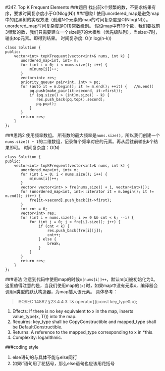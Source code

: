 #347. Top K Frequent Elements
###题目
找出前k个频繁的数，不要求结果有序，要求时间复杂度小于O(Nlog(N))
###思路1
使用unordered_map是避免map中的红黑树的实现方法（创建N个元素的map的时间复杂度是O(Nlog(N))）。
unordered_map时间复杂度是O(1)常数级别。
假设map中有10个数，我们要找前3频繁的数，我们只需要建立一个size是7的大根堆（优先级队列），当size>7时，输出top元素。即得到结果。
时间复杂度: O(n log(n-k))

```
class Solution {
public:
    vector<int> topKFrequent(vector<int>& nums, int k) {
       unordered_map<int, int> m;
       for (int i = 0; i < nums.size(); i++) {
           m[nums[i]]++;
       }
       vector<int> res;
       priority_queue< pair<int, int> > pq;
       for (auto it = m.begin(); it != m.end(); ++it) {   //m.end()
           pq.push(make_pair(it->second, it->first));
           if (pq.size() > (int)m.size() - k) {
              res.push_back(pq.top().second);
              pq.pop();
           }
       }
       return res;
    }
};
```
###思路2
使用频率数组。
所有数的最大频率是`nums.size()`，所以我们创建一个`nums.size() + 1`的二维数组，记录每个频率对应的元素。再从后往前输出k个结果即可。
时间复杂度：O(N)
```
class Solution {
public:
    vector<int> topKFrequent(vector<int>& nums, int k) {
       unordered_map<int, int> m;
       for (int i = 0; i < nums.size(); i++) {
           m[nums[i]]++;
       }
       vector< vector<int> > fre(nums.size() + 1, vector<int>());
       for (unordered_map<int, int>::iterator it = m.begin(); it != m.end(); it++) {
           fre[it->second].push_back(it->first);
       }
       int cnt = 0;
       vector<int> res;
       for (int i = nums.size(); i >= 0 && cnt < k; --i) {
           for (int j = 0; j < fre[i].size(); j++) {
               if (cnt < k) {
                   res.push_back(fre[i][j]);
                   cnt++;
               } else {
                   break;
               }
           }
       }
       return res;
    }
};
```
###语法
注意到代码中使用map的时候`m[nums[i]]++`，默认m[x]被初始化为0。
这里值得注意的是，当我们使用map的`[x]`时，如果map中没有元素x，编译器会调用x类型的默认构造器，为map插入该元素。
具体参考：
> ISO/IEC 14882 §23.4.4.3
 T& operator[](const key_type& x);
 1. Effects: If there is no key equivalent to x in the map, inserts value_type(x, T()) into the map.
 2. Requires: key_type shall be CopyConstructible and mapped_type shall be DefaultConstructible.
 3. Returns: A reference to the mapped_type corresponding to x in *this.
 4. Complexity: logarithmic.
 
###coding style
1. else语句的与具体不能与else同行
2. 如果if语句用了花括号，那么else语句也应该用花括号
